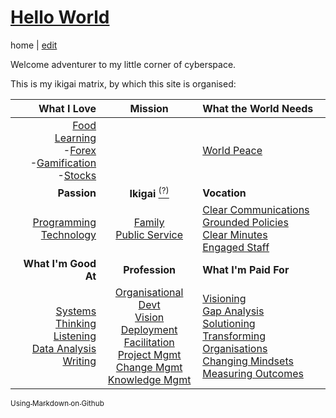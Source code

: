 # [Hello World](https://alwinwoo.github.io/)
home | [edit](https://github.com/alwinwoo/alwinwoo.github.io/edit/master/index.md)

Welcome adventurer to my little corner of cyberspace.

This is my ikigai matrix, by which this site is organised:

What I Love             | Mission                                 | What the World Needs
---:                    | :---:                                   | :---
[Food](#)<br>[Learning](#)<br>-[Forex](#)<br>-[Gamification](#)<br>-[Stocks][stocks] | | [World Peace](#)
**Passion**             | **Ikigai** [<sup>(?)</sup>][ikigai]     | **Vocation**
[Programming](#)<br>[Technology](#) | [Family](#)<br>[Public Service](#)      | [Clear Communications](#)<br>[Grounded Policies](#)<br>[Clear Minutes](#)<br>[Engaged Staff](#)
**What I'm Good At**    | **Profession**                          | **What I'm Paid For**
[Systems Thinking](#)<br>[Listening](#)<br>[Data Analysis](#)<br>[Writing](#) | [Organisational Devt](#)<br>[Vision Deployment](#)<br>[Facilitation](#)<br>[Project Mgmt](#)<br>[Change Mgmt](#)<br>[Knowledge Mgmt](#) | [Visioning](#)<br>[Gap Analysis](#)<br>[Solutioning](#)<br>[Transforming Organisations](#)<br>[Changing Mindsets](#)<br>[Measuring Outcomes](#)<br>

[<sub>Using Markdown on Github</sub>][github]

[github]: https://alwinwoo.github.io/github.html "Github"
[ikigai]: https://alwinwoo.github.io/ikigai.html "Ikigai"
[stocks]: https://alwinwoo.github.io/stocks.html "Stocks"
